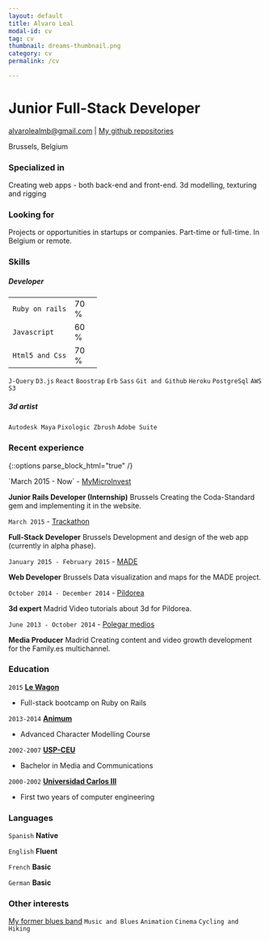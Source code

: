 ```yaml
---
layout: default
title: Alvaro Leal
modal-id: cv
tag: cv
thumbnail: dreams-thumbnail.png
category: cv
permalink: /cv

---
```

# Junior Full-Stack Developer

<div id="webaddress">
<a href="mailto:alvarolealmb@gmail.com" target="_blank">alvarolealmb@gmail.com</a>
| <a href="https://github.com/bluesmile82" target="_blank">My github repositories</a>
</div>

Brussels, Belgium

### Specialized in

Creating web apps - both back-end and front-end. 3d modelling, texturing and rigging

### Looking for

Projects or opportunities in startups or companies. Part-time or full-time. In Belgium or remote.

### Skills



##### Developer

<table>
  <tr>
    <td><code>Ruby on rails</code></td>
    <td class="p-container"><div class="progress"><div class="progress-bar" role="progressbar" aria-valuenow="70" aria-valuemin="0" aria-valuemax="100" style="width: 70%;">70%</div></div></td>
  </tr>
<tr>
    <td><code>Javascript</code></td>
    <td class="p-container"><div class="progress"><div class="progress-bar" role="progressbar" aria-valuenow="70" aria-valuemin="0" aria-valuemax="100" style="width: 60%;">60%</div></div></td>
  </tr>
<tr>
    <td><code>Html5 and Css</code></td>
    <td class="p-container"><div class="progress"><div class="progress-bar" role="progressbar" aria-valuenow="70" aria-valuemin="0" aria-valuemax="100" style="width: 70%;">70%</div></div></td>
  </tr>
</table>


`J-Query`
`D3.js`
`React`
`Boostrap`
`Erb`
`Sass`
`Git and Github`
`Heroku`
`PostgreSql`
`AWS S3`

##### 3d artist

`Autodesk Maya`
`Pixologic Zbrush`
`Adobe Suite`

### Recent experience
{::options parse_block_html="true" /}

<div id="recent_experience">
  `March 2015 - Now` -
  <a href="https://www.mymicroinvest.com/" target="_blank"> MyMicroInvest </a>

  __Junior Rails Developer (Internship)__ Brussels
  Creating the Coda-Standard gem and implementing it in the website.

  `March 2015` -
  <a href="http://trackathon.org/" target="_blank"> Trackathon </a>

  __Full-Stack Developer__ Brussels
  Development and design of the web app (currently in alpha phase).

  `January 2015 - February 2015` -
  <a href="http://madenetwork.org/" target="_blank"> MADE </a>

  __Web Developer__ Brussels
  Data visualization and maps for the MADE project.

  `October 2014 - December 2014` -
  <a href="http://pildorea.com/" target="_blank"> Pildorea </a>

  __3d expert__ Madrid
  Video tutorials about 3d for Pildorea.

  `June 2013 - October 2014` -
  <a href="http://www.familyes.tv/" target="_blank"> Polegar medios </a>

  __Media Producer__ Madrid
  Creating content and video growth development for the Family.es multichannel.
</div>

### Education

`2015`
<a href="http://www.hackalux.be/" target="_blank">__Le Wagon__</a>
- Full-stack bootcamp on Ruby on Rails

`2013-2014`
<a href="http://www.animum3d.com/" target="_blank">__Animum__</a>
- Advanced Character Modelling Course

`2002-2007`
<a href="http://www.uspceu.com/" target="_blank">__USP-CEU__</a>
- Bachelor in Media and Communications

`2000-2002`
<a href="http://www.uc3m.es/" target="_blank">__Universidad Carlos III__</a>
- First two years of computer engineering


### Languages

`Spanish`
__Native__

`English`
__Fluent__

`French`
__Basic__

`German`
__Basic__

### Other interests

<a href="https://play.spotify.com/artist/5SrybEcDitj14zk8cg8gEi" target="_blank" >My former blues band</a>
`Music and Blues`
`Animation`
`Cinema`
`Cycling and Hiking`

